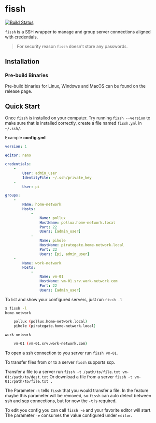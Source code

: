 # fissh

[![Build Status](https://www.travis-ci.org/jd84/fissh.svg?branch=master)](https://www.travis-ci.org/jd84/fissh)

`fissh` is a SSH wrapper to manage and group server connections aligned with credentials.

> For security reason `fissh` doesn't store any passwords.

## Installation

### Pre-build Binaries

Pre-build binaries for Linux, Windows and MacOS can be found on the release page.

## Quick Start

Once `fissh` is installed on your computer. Try running `fissh --version` to make sure that is installed correctly, create a file named `fissh.yml` in `~/.ssh/`.

Example **config.yml**

```yaml
version: 1

editor: nano

credentials:
    -   
        User: admin_user
        IdentityFile: ~/.ssh/private_key
    -
        User: pi

groups:
    -
        Name: home-network
        Hosts:
            -
                Name: pollux
                HostName: pollux.home-network.local
                Port: 22
                Users: [admin_user]
            -
                Name: pihole
                HostName: pirategate.home-network.local
                Port: 22
                Users: [pi, admin_user]
    -
        Name: work-network
        Hosts:
            -
                Name: vm-01
                HostName: vm-01.srv.work-network.com
                Port: 22
                Users: [admin_user]
```

To list and show your configured servers, just run `fissh -l`

```bash
$ fissh -l
home-network

	pollux (pollux.home-network.local)
	pihole (pirategate.home-network.local)

work-network

	vm-01 (vm-01.srv.work-network.com)
```

To open a ssh connection to you server run `fissh vm-01`.

To transfer files from or to a server `fissh` supports scp.

Transfer a file to a server run `fissh -t /path/to/file.txt vm-01:/path/to/dest.txt` 
Or download a file from a server `fissh -t vm-01:/path/to/file.txt .`

The Parameter `-t` tells `fissh` that you would transfer a file. In the feature maybe this parameter will be removed, so `fissh` can auto detect between ssh and scp connections, but for now the `-t` is required.

To edit you config you can call `fissh -e` and your favorite editor will start. The parameter `-e` consumes the value configured under `editor`.
